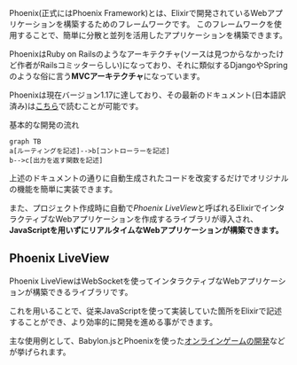Phoenix(正式にはPhoenix Framework)とは、Elixirで開発されているWebアプリケーションを構築するためのフレームワークです。
このフレームワークを使用することで、簡単に分散と並列を活用したアプリケーションを構築できます。

PhoenixはRuby on Railsのようなアーキテクチャ(ソースは見つからなかったけど作者がRailsコミッターらしい)になっており、それに類似するDjangoやSpringのような俗に言う**MVCアーキテクチャ**になっています。

Phoenixは現在バージョン1.17に達しており、その最新のドキュメント(日本語訳済み)は[こちら](https://zenn.dev/koga1020/books/phoenix-guide-ja-1-7)で読むことが可能です。

基本的な開発の流れ

```mermaid
graph TB
a[ルーティングを記述]-->b[コントローラーを記述]
b-->c[出力を返す関数を記述]
```

上述のドキュメントの通りに自動生成されたコードを改変するだけでオリジナルの機能を簡単に実装できます。

また、プロジェクト作成時に自動で*Phoenix LiveView*と呼ばれるElixirでインタラクティブなWebアプリケーションを作成するライブラリが導入され、**JavaScriptを用いずにリアルタイムなWebアプリケーションが構築できます。**

## Phoenix LiveView
Phoenix LiveViewはWebSocketを使ってインタラクティブなWebアプリケーションが構築できるライブラリです。

これを用いることで、従来JavaScriptを使って実装していた箇所をElixirで記述することができ、より効率的に開発を進める事ができます。

主な使用例として、Babylon.jsとPhoenixを使った[オンラインゲームの開発](https://qiita.com/GKBR/items/4f83cde368078572ad0d)などが挙げられます。
